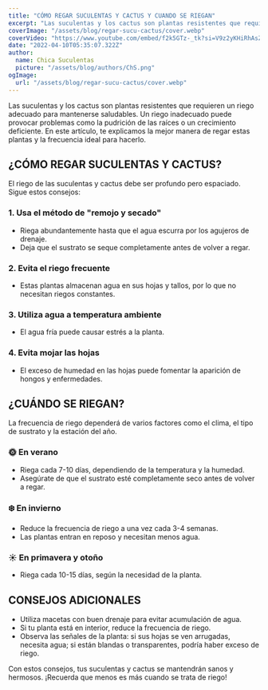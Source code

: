 ```yaml
---
title: "CÓMO REGAR SUCULENTAS Y CACTUS Y CUANDO SE RIEGAN"
excerpt: "Las suculentas y los cactus son plantas resistentes que requieren un riego adecuado para mantenerse saludables. Un riego inadecuado puede provocar problemas como la pudrición de las raíces o un crecimiento deficiente."
coverImage: "/assets/blog/regar-sucu-cactus/cover.webp"
coverVideo: "https://www.youtube.com/embed/f2k5GTz-_tk?si=V9z2yKHiRhAsZIEh"
date: "2022-04-10T05:35:07.322Z"
author:
  name: Chica Suculentas
  picture: "/assets/blog/authors/ChS.png"
ogImage:
  url: "/assets/blog/regar-sucu-cactus/cover.webp"
---
```

 

Las suculentas y los cactus son plantas resistentes que requieren un riego adecuado para mantenerse saludables. Un riego inadecuado puede provocar problemas como la pudrición de las raíces o un crecimiento deficiente. En este artículo, te explicamos la mejor manera de regar estas plantas y la frecuencia ideal para hacerlo.

## ¿CÓMO REGAR SUCULENTAS Y CACTUS?

El riego de las suculentas y cactus debe ser profundo pero espaciado. Sigue estos consejos:

### 1. **Usa el método de "remojo y secado"**
   - Riega abundantemente hasta que el agua escurra por los agujeros de drenaje.
   - Deja que el sustrato se seque completamente antes de volver a regar.

### 2. **Evita el riego frecuente**
   - Estas plantas almacenan agua en sus hojas y tallos, por lo que no necesitan riegos constantes.

### 3. **Utiliza agua a temperatura ambiente**
   - El agua fría puede causar estrés a la planta.

### 4. **Evita mojar las hojas**
   - El exceso de humedad en las hojas puede fomentar la aparición de hongos y enfermedades.

## ¿CUÁNDO SE RIEGAN?

La frecuencia de riego dependerá de varios factores como el clima, el tipo de sustrato y la estación del año.

### 🌞 **En verano**
   - Riega cada 7-10 días, dependiendo de la temperatura y la humedad.
   - Asegúrate de que el sustrato esté completamente seco antes de volver a regar.

### ❄️ **En invierno**
   - Reduce la frecuencia de riego a una vez cada 3-4 semanas.
   - Las plantas entran en reposo y necesitan menos agua.

### ☀️ **En primavera y otoño**
   - Riega cada 10-15 días, según la necesidad de la planta.

## CONSEJOS ADICIONALES

- Utiliza macetas con buen drenaje para evitar acumulación de agua.
- Si tu planta está en interior, reduce la frecuencia de riego.
- Observa las señales de la planta: si sus hojas se ven arrugadas, necesita agua; si están blandas o transparentes, podría haber exceso de riego.

Con estos consejos, tus suculentas y cactus se mantendrán sanos y hermosos. ¡Recuerda que menos es más cuando se trata de riego!